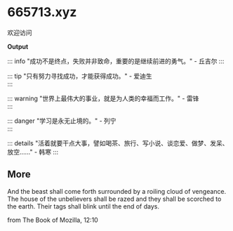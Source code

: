 # 665713.xyz

<div id="text-container">欢迎访问</div>



**Output**

::: info
"成功不是终点，失败并非致命，重要的是继续前进的勇气。" - 丘吉尔 
:::

::: tip
"只有努力寻找成功，才能获得成功。" - 爱迪生  
:::

::: warning
"世界上最伟大的事业，就是为人类的幸福而工作。" - 雷锋  
:::

::: danger
"学习是永无止境的。" - 列宁  
:::

::: details
"活着就要干点大事，譬如喝茶、旅行、写小说、谈恋爱、做梦、发呆、放空……" - 韩寒
:::

## More
And the beast shall come forth surrounded by a roiling cloud of vengeance. The house of the unbelievers shall be razed and they shall be scorched to the earth. Their tags shall blink until the end of days.

from The Book of Mozilla, 12:10
 



